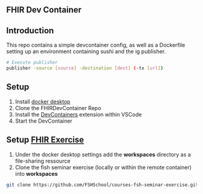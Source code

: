 ## FHIR Dev Container

## Introduction

This repo contains a simple devcontainer config, as well as a Dockerfile setting up an environment containing sushi and the ig publisher.

```bash
# Execute publisher
publisher -source [source] -destination [dest] (-tx [url])
```

## Setup

1. Install [docker desktop](https://docs.docker.com/desktop/)
2. Clone the FHIRDevContainer Repo
3. Install the [DevContainers](https://marketplace.visualstudio.com/items?itemName=ms-vscode-remote.remote-containers) extension within VSCode
4. Start the DevContainer

## Setup [FHIR Exercise](https://fshschool.org/courses/fsh-seminar)

1. Under the docker desktop settings add the **workspaces** directory as a file-sharing ressource
2. Clone the fish seminar exercise (locally or within the remote container) into **workspaces**

```bash
git clone https://github.com/FSHSchool/courses-fsh-seminar-exercise.git
```
